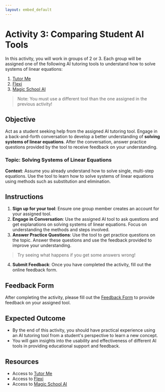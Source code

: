 ```yaml
---
layout: embed_default
---
```


# Activity 3: Comparing Student AI Tools

In this activity, you will work in groups of 2 or 3. Each group will be assigned one of the following AI tutoring tools to understand how to solve systems of linear equations:

1. [Tutor Me](https://chatgpt.com/g/g-hRCqiqVlM-tutor-me)
2. [Flexi](https://www.ck12.org/flexi/)
3. [Magic School AI](https://app.magicschool.ai/auth/signup)

> Note: You must use a different tool than the one assigned in the previous activity!

## Objective

Act as a student seeking help from the assigned AI tutoring tool. Engage in a back-and-forth conversation to develop a better understanding of **solving systems of linear equations**. After the conversation, answer practice questions provided by the tool to receive feedback on your understanding.

### Topic: Solving Systems of Linear Equations

**Context**: Assume you already understand how to solve single, multi-step equations. Use the tool to learn how to solve systems of linear equations using methods such as substitution and elimination.

## Instructions

1. **Sign up for your tool**: Ensure one group member creates an account for your assigned tool.
2. **Engage in Conversation**: Use the assigned AI tool to ask questions and get explanations on solving systems of linear equations. Focus on understanding the methods and steps involved.
3. **Answer Practice Questions**: Use the tool to get practice questions on the topic. Answer these questions and use the feedback provided to improve your understanding.

> Try seeing what happens if you get some answers wrong!

4. **Submit Feedback**: Once you have completed the activity, fill out the online feedback form.

## Feedback Form

After completing the activity, please fill out the [Feedback Form](https://forms.gle/tG721REwxgKDDby79) to provide feedback on your assigned tool.

## Expected Outcome

* By the end of this activity, you should have practical experience using an AI tutoring tool from a student's perspective to learn a new concept.
* You will gain insights into the usability and effectiveness of different AI tools in providing educational support and feedback.

## Resources

- Access to [Tutor Me](https://chatgpt.com/g/g-hRCqiqVlM-tutor-me)
- Access to [Flexi](https://www.ck12.org/flexi/)
- Access to [Magic School AI](https://app.magicschool.ai/auth/signup)